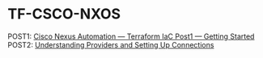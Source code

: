 # TF-CSCO-NXOS

POST1: [Cisco Nexus Automation — Terraform IaC Post1 — Getting Started](https://medium.com/@trevorpatch73/cisco-nexus-automation-terraform-iac-post1-getting-started-6011a0aca4de) <br/>
POST2: [Understanding Providers and Setting Up Connections](https://medium.com/@trevorpatch73/cisco-nexus-automation-terraform-iac-post2-understanding-providers-and-setting-up-connections-970df19f85f5)
